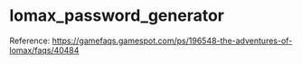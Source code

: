 # lomax_password_generator
Reference: https://gamefaqs.gamespot.com/ps/196548-the-adventures-of-lomax/faqs/40484
